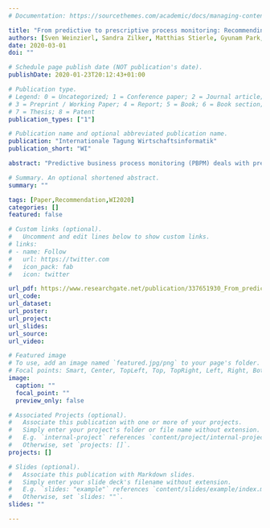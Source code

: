 ```yaml
---
# Documentation: https://sourcethemes.com/academic/docs/managing-content/

title: "From predictive to prescriptive process monitoring: Recommending the next best actions instead of calculating the next most likely events"
authors: [Sven Weinzierl, Sandra Zilker, Matthias Stierle, Gyunam Park, Martin Matzner]
date: 2020-03-01
doi: ""

# Schedule page publish date (NOT publication's date).
publishDate: 2020-01-23T20:12:43+01:00

# Publication type.
# Legend: 0 = Uncategorized; 1 = Conference paper; 2 = Journal article;
# 3 = Preprint / Working Paper; 4 = Report; 5 = Book; 6 = Book section;
# 7 = Thesis; 8 = Patent
publication_types: ["1"]

# Publication name and optional abbreviated publication name.
publication: "Internationale Tagung Wirtschaftsinformatik"
publication_short: "WI"

abstract: "Predictive business process monitoring (PBPM) deals with predicting a process's future behavior based on historical event logs to support a process's execution. Many of the recent techniques utilize a machine-learned model to predict which event type is the next most likely. Beyond PBPM, prescriptive BPM aims at finding optimal actions based on considering relevant key performance indicators. Existing techniques are geared towards the outcome prediction and deal with alarms for interventions or interventions that do not represent process events. In this paper, we argue that the next event prediction is insufficient for practitioners. Accordingly, this research-in-progress paper proposes a technique for determining next best actions that represent process events. We conducted an intermediate evaluation to test the usefulness and the quality of our technique compared to the most frequently cited technique for predicting next events. The results show a higher usefulness for process participants than a next most likely event."

# Summary. An optional shortened abstract.
summary: ""

tags: [Paper,Recommendation,WI2020]
categories: []
featured: false

# Custom links (optional).
#   Uncomment and edit lines below to show custom links.
# links:
# - name: Follow
#   url: https://twitter.com
#   icon_pack: fab
#   icon: twitter

url_pdf: https://www.researchgate.net/publication/337651930_From_predictive_to_prescriptive_process_monitoring_Recommending_the_next_best_actions_instead_of_calculating_the_next_most_likely_events
url_code:
url_dataset:
url_poster:
url_project:
url_slides:
url_source:
url_video:

# Featured image
# To use, add an image named `featured.jpg/png` to your page's folder.
# Focal points: Smart, Center, TopLeft, Top, TopRight, Left, Right, BottomLeft, Bottom, BottomRight.
image:
  caption: ""
  focal_point: ""
  preview_only: false

# Associated Projects (optional).
#   Associate this publication with one or more of your projects.
#   Simply enter your project's folder or file name without extension.
#   E.g. `internal-project` references `content/project/internal-project/index.md`.
#   Otherwise, set `projects: []`.
projects: []

# Slides (optional).
#   Associate this publication with Markdown slides.
#   Simply enter your slide deck's filename without extension.
#   E.g. `slides: "example"` references `content/slides/example/index.md`.
#   Otherwise, set `slides: ""`.
slides: ""

---
```


